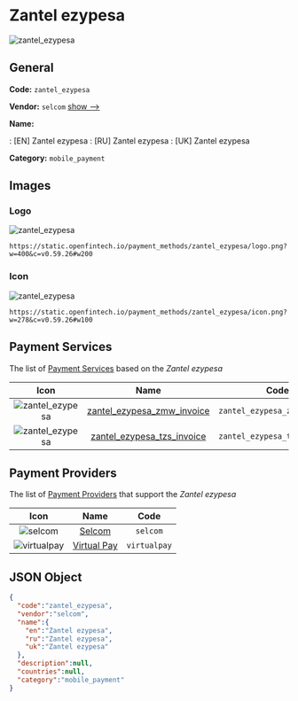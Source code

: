 
# Zantel ezypesa 
![zantel_ezypesa](https://static.openfintech.io/payment_methods/zantel_ezypesa/logo.png?w=400&c=v0.59.26#w200)  

## General 
**Code:** `zantel_ezypesa` 
 
**Vendor:** `selcom` [show -->](/vendors/selcom/) 
 
**Name:** 
 
:	[EN] Zantel ezypesa 
:	[RU] Zantel ezypesa 
:	[UK] Zantel ezypesa 
 
**Category:** `mobile_payment` 
 

## Images 

### Logo 
![zantel_ezypesa](https://static.openfintech.io/payment_methods/zantel_ezypesa/logo.png?w=400&c=v0.59.26#w200)  

```
https://static.openfintech.io/payment_methods/zantel_ezypesa/logo.png?w=400&c=v0.59.26#w200
```  

### Icon 
![zantel_ezypesa](https://static.openfintech.io/payment_methods/zantel_ezypesa/icon.png?w=278&c=v0.59.26#w100)  

```
https://static.openfintech.io/payment_methods/zantel_ezypesa/icon.png?w=278&c=v0.59.26#w100
```  

## Payment Services 
 
The list of [Payment Services](/payment-services/) based on the _Zantel ezypesa_ 

|Icon|Name|Code| 
|:---:|:---:|:---:| 
|![zantel_ezypesa](https://static.openfintech.io/payment_methods/zantel_ezypesa/icon.png?w=278&c=v0.59.26#w100) |[zantel_ezypesa_zmw_invoice](/payment-services/zantel_ezypesa_zmw_invoice/)|`zantel_ezypesa_zmw_invoice`| 
|![zantel_ezypesa](https://static.openfintech.io/payment_methods/zantel_ezypesa/icon.png?w=278&c=v0.59.26#w100) |[zantel_ezypesa_tzs_invoice](/payment-services/zantel_ezypesa_tzs_invoice/)|`zantel_ezypesa_tzs_invoice`| 
 

## Payment Providers 
 
The list of [Payment Providers](/payment-providers/) that support the _Zantel ezypesa_ 

|Icon|Name|Code| 
|:---:|:---:|:---:| 
|![selcom](https://static.openfintech.io/payment_providers/selcom/icon.png?w=278&c=v0.59.26#w100) |[Selcom](/payment-providers/selcom/)|`selcom`| 
|![virtualpay](https://static.openfintech.io/payment_providers/virtualpay/icon.png?w=278&c=v0.59.26#w100) |[Virtual Pay](/payment-providers/virtualpay/)|`virtualpay`| 
 

## JSON Object 

```json
{
  "code":"zantel_ezypesa",
  "vendor":"selcom",
  "name":{
    "en":"Zantel ezypesa",
    "ru":"Zantel ezypesa",
    "uk":"Zantel ezypesa"
  },
  "description":null,
  "countries":null,
  "category":"mobile_payment"
}
```  
